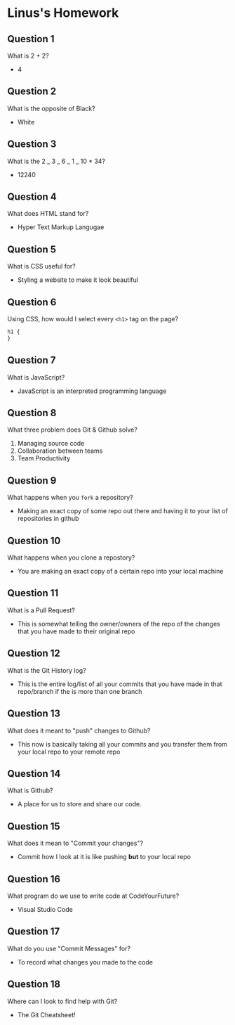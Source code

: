 # Linus's Homework

## Question 1

What is 2 + 2?

- 4

## Question 2

What is the opposite of Black?

- White

## Question 3

What is the 2 _ 3 _ 6 _ 1 _ 10 \* 34?

- 12240

## Question 4

What does HTML stand for?

- Hyper Text Markup Langugae

## Question 5

What is CSS useful for?

- Styling a website to make it look beautiful

## Question 6

Using CSS, how would I select every `<h1>` tag on the page?

```css
h1 {
}
```

## Question 7

What is JavaScript?

- JavaScript is an interpreted programming language

## Question 8

What three problem does Git & Github solve?

1. Managing source code
1. Collaboration between teams
1. Team Productivity

## Question 9

What happens when you `fork` a repository?

- Making an exact copy of some repo out there and having it to your list of repositories in github

## Question 10

What happens when you clone a repostory?

- You are making an exact copy of a certain repo into your local machine

## Question 11

What is a Pull Request?

- This is somewhat telling the owner/owners of the repo of the changes that you have made to their original repo

## Question 12

What is the Git History log?

- This is the entire log/list of all your commits that you have made in that repo/branch if the is more than one branch

## Question 13

What does it meant to "push" changes to Github?

- This now is basically taking all your commits and you transfer them from your local repo to your remote repo

## Question 14

What is Github?

- A place for us to store and share our code.

## Question 15

What does it mean to "Commit your changes"?

- Commit how I look at it is like pushing **but** to your local repo

## Question 16

What program do we use to write code at CodeYourFuture?

- Visual Studio Code

## Question 17

What do you use "Commit Messages" for?

- To record what changes you made to the code

## Question 18

Where can I look to find help with Git?

- The Git Cheatsheet!
